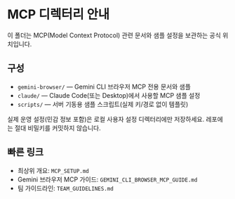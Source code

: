 # MCP 디렉터리 안내

이 폴더는 MCP(Model Context Protocol) 관련 문서와 샘플 설정을 보관하는 공식 위치입니다.

## 구성
- `gemini-browser/` — Gemini CLI 브라우저 MCP 전용 문서와 샘플
- `claude/` — Claude Code(또는 Desktop)에서 사용할 MCP 샘플 설정
- `scripts/` — 서버 기동용 샘플 스크립트(실제 키/경로 없이 템플릿)

실제 운영 설정(민감 정보 포함)은 로컬 사용자 설정 디렉터리에만 저장하세요. 레포에는 절대 비밀키를 커밋하지 않습니다.

## 빠른 링크
- 최상위 개요: `MCP_SETUP.md`
- Gemini 브라우저 MCP 가이드: `GEMINI_CLI_BROWSER_MCP_GUIDE.md`
- 팀 가이드라인: `TEAM_GUIDELINES.md`
